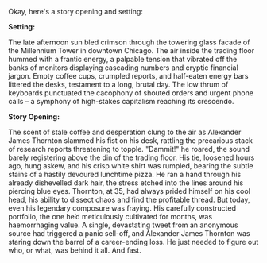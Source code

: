 Okay, here's a story opening and setting:

**Setting:**

The late afternoon sun bled crimson through the towering glass facade of the Millennium Tower in downtown Chicago. The air inside the trading floor hummed with a frantic energy, a palpable tension that vibrated off the banks of monitors displaying cascading numbers and cryptic financial jargon. Empty coffee cups, crumpled reports, and half-eaten energy bars littered the desks, testament to a long, brutal day. The low thrum of keyboards punctuated the cacophony of shouted orders and urgent phone calls – a symphony of high-stakes capitalism reaching its crescendo.

**Story Opening:**

The scent of stale coffee and desperation clung to the air as Alexander James Thornton slammed his fist on his desk, rattling the precarious stack of research reports threatening to topple. "Dammit!" he roared, the sound barely registering above the din of the trading floor. His tie, loosened hours ago, hung askew, and his crisp white shirt was rumpled, bearing the subtle stains of a hastily devoured lunchtime pizza. He ran a hand through his already dishevelled dark hair, the stress etched into the lines around his piercing blue eyes. Thornton, at 35, had always prided himself on his cool head, his ability to dissect chaos and find the profitable thread. But today, even his legendary composure was fraying. His carefully constructed portfolio, the one he’d meticulously cultivated for months, was haemorrhaging value. A single, devastating tweet from an anonymous source had triggered a panic sell-off, and Alexander James Thornton was staring down the barrel of a career-ending loss. He just needed to figure out who, or what, was behind it all. And fast.
